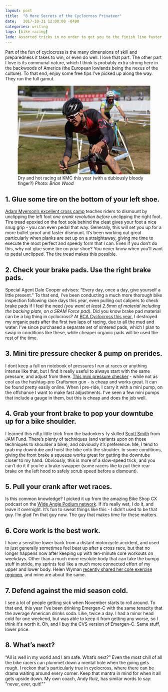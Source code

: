 ```yaml
---
layout: post
title:  "8 More Secrets of the Cyclocross Privateer"
date:   2017-10-31 12:00:00 -0400
categories: writing
tags: [bike racing]
lede: Assorted tricks in no order to get you to the finish line faster.
---
```


Part of the fun of cyclocross is the many dimensions of skill and preparedness it takes to win, or even do well. I love that part. The other part I love is its communal nature, which I think is probably extra strong here in the backwoods of America (the European lowlands being the nexus of the culture). To that end, enjoy some free tips I've picked up along the way. They run the full gamut.

<figure class="center big">
	<img src="/assets/img/kmc2017.jpg">
	<figcaption>Dry and hot racing at KMC this year (with a dubiously bloody finger?) <em>Photo: Brian Wood</em></figcaption>
</figure>

## 1. Glue some tire on the bottom of your left shoe.
[Adam Myerson’s excellent cross camp](https://www.cycle-smart.com/cyclocross-camps/) teaches riders to dismount by unclipping the left foot *one crank revolution before* unclipping the right foot. Tire tread epoxied on the foot sole behind the cleat gives your foot a nice snug grip - you can even pedal that way. Generally, this will set you up for a more bullet-proof and faster dismount. It’s been working out great particularly when planks are set up on a straightaway, giving me time to execute the most perfect and speedy form that I can. Even if you don’t do this, why not glue some tire on your shoe? You never know when you&rsquo;ll want to pedal unclipped. The tire tread makes this possible.


## 2. Check your brake pads. Use the right brake pads.
Special Agent Dale Cooper advises: “Every day, once a day, give yourself a little present.” To that end, I’ve been conducting a much more thorough bike inspection following race days this year, even pulling out calipers to check brake pads if I feel the need <em>(you want at least 2.5mm of material including the backing plate, on a SRAM Force pad)</em>. Did you know brake pad material can be a big thing in cyclocross? At [BCA Cyclocross this year](https://topshots.smugmug.com/2017/BCA-Cyclocross-2017/i-NP97z5c), I destroyed my organic pads after the first two laps of racing, due to all the mud and water. I’ve since purchased a separate set of sintered pads, which I plan to swap in conditions like these, while cheaper organic pads will be used the rest of the time.


## 3. Mini tire pressure checker &amp; pump on prerides.
I dont keep a full on notebook of pressures I run at races or anything intense like that, but I find it really useful to always start with the same pressure, and adjust from there. [This mini pressure checker](https://www.gravelbike.com/wp-content/uploads/2014/11/gauges-composite.jpg) - while not as cool as the hashtag-pro Craftsmen gun - is cheap and works great. It can be found pretty easily online. When I pre-ride, I carry it with a mini pump, on the offchance I want to make fast adjustments. I've seen a few mini pumps that include a gauge in them, but this is cheap and does the job well.


## 4. Grab your front brake to pop your downtube up for a bike shoulder.
I learned this nifty little trick from the badonkers-ly skilled [Scott Smith](https://www.instagram.com/iamscottsmith/) from JAM Fund. There’s plenty of techniques (and variants upon on those techniques to shoulder a bike), and obviously it&rsquo;s preference. Me, I tend to grab my downtube and hoist the bike onto the shoulder. In some conditions, giving the front brake a squeeze works great for getting the downtube closer to my hand. Obviously, this is more of a slow-speed trick, and you can’t do it if you’re a brake-swapper (some racers like to put their rear brake on the left hood to safely scrub speed before a dismount).


## 5. Pull your crank after wet races.
Is this common knowledge? I picked it up from the amazing Bike Shop CX podcast on the [Wide Angle Podium network](http://wideanglepodium.com/category/bike-shop-cx/). If it’s really wet, I do it, and leave it overnight. It’s fun to sweat things like this - I didn’t used to be that guy. I’m glad I’m that guy now. The guy that makes time for these matters.

 
## 6. Core work is the best work.
I have a sensitive lower back from a distant motorcycle accident, and used to just generally sometimes feel beat up after a cross race, but that no longer happens now after keeping up with ten-minute core workouts on weekdays. Other than a much more resolute body that can take the bumpy stuff in stride, my sprints feel like a much more connected effort of my upper and lower body. Helen Wyman [recently shared her core exercise regimen](https://www.instagram.com/p/BYBP_NLguAS/?taken-by=cxhelen), and mine are about the same. 


## 7. Defend against the mid season cold.
I see a lot of people getting sick when November starts to roll around. To that end, this year I've been drinking Emergen-C with the same tenacity that the average American drinks soda. Like, twice a day. I had a minor head cold for one weekend, but was able to keep it from getting any worse, so I think it's worth it. Oh, and I buy the CVS version of Emergen-C. Same stuff, lower price.


## 8. What’s next?
“All is well in my world and I am safe. What’s next?” Even the most chill of all the bike racers can plummet down a mental hole when the going gets rough. I reckon that's particularly true in cyclocross, where there can be drama waiting around every corner. Keep that mantra in mind for when it all gets upside down. My own coach, Andy Ruiz, has similar words to say: "never, ever, quit!""
